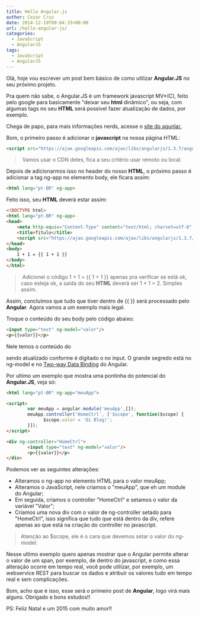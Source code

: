 ```yaml
---
title: Hello Angular.js
author: Cezar Cruz
date: 2014-12-19T00:04:33+00:00
url: /hello-angular-js/
categories:
  - JavaScript
  - AngularJS
tags:
  - JavaScript
  - AngularJS
---
```


Olá, hoje vou escrever um post bem básico de como utilizar **Angular.JS** no seu próximo projeto.

<!--more-->

Pra quem não sabe, o Angular.JS é um framework javascript MV*(C), feito pelo google para basicamente "deixar seu **html** dinâmico", ou seja, com algumas tags no seu **HTML** será possível fazer atualização de dados, por exemplo.

Chega de papo, para mais informações nerds, acesse o [site do agunlar.][1]

Bom, o primeiro passo é adicionar o **javascript** na nossa página HTML:

```html
<script src="https://ajax.googleapis.com/ajax/libs/angularjs/1.3.7/angular.js"></script>
```

>  Vamos usar o CDN deles, fica a seu critério usar remoto ou local.

Depois de adicionarmos isso no header do nosso **HTML**, o próximo passo é adicionar a tag ng-app no elemento body, ele ficara assim:

```html
<html lang="pt-BR" ng-app>
```

Feito isso, seu **HTML** deverá estar assim:

```html
<!DOCTYPE html>
<html lang="pt-BR" ng-app>
<head>
    <meta http-equiv="Content-Type" content="text/html; charset=utf-8" />
    <title>Titulo</title>
    <script src="https://ajax.googleapis.com/ajax/libs/angularjs/1.3.7/angular.js"></script>
</head>
<body>
    1 + 1 = {{ 1 + 1 }}
</body>
</html>
```

>  Adicionei o código 1 + 1 = {{ 1 + 1 }} apenas pra verificar se está ok, caso esteja ok, a saida do seu **HTML** deverá ser 1 + 1 = 2. Simples assim.

Assim, concluímos que tudo que tiver dentro de {{ }} será processado pelo **Angular**. Agora vamos a um exemplo mais legal.

Troque o conteúdo do seu body pelo código abaixo:

```html
<input type="text" ng-model="valor"/>
<p>{{valor}}</p>
```

Nele temos o conteúdo do <p> sendo atualizado conforme é digitado o no input. O grande segredo está no ng-model e no <a class="ng-binding" tabindex="2" href="https://docs.angularjs.org/tutorial/step_04">Two-way Data Binding</a> do Angular.

Por ultimo um exemplo que mostra uma pontinha do potencial do **Angular.JS**, veja só:

```html
<html lang="pt-BR" ng-app="meuApp">

<script>
        var meuApp = angular.module('meuApp',[]);
        meuApp.controller('HomeCtrl', ['$scope', function($scope) {
              $scope.valor = 'Oi Blog!';
        }]);
</script>

<div ng-controller="HomeCtrl">
        <input type="text" ng-model="valor"/>
        <p>{{valor}}</p>
</div>
```

Podemos ver as seguintes alterações:

* Alteramos o ng-app no elemento HTML para o valor meuApp;
* Alteramos o JavaScript, nele criamos o "meuApp", que eh um module do Angular;
* Em seguida, criamos o controller "HomeCtrl" e setamos o valor da variável "Valor";
* Criamos uma nova div com o valor de ng-controller setado para "HomeCtrl", isso significa que tudo que está dentro da div, refere apenas ao que está na criação do controller no javascript.

> Atenção ao $scope, ele é o cara que devemos setar o valor do ng-model.

Nesse ultimo exemplo quero apenas mostrar que o Angular permite alterar o valor de um span, por exemplo, de dentro do javascript, e como essa alteração ocorre em tempo real, você pode utilizar, por exemplo, um webservice REST para buscar os dados e atribuir os valores tudo em tempo real e sem complicações.

Bom, acho que é isso, esse será o primeiro post de **Angular**, logo virá mais alguns. Obrigado e bons estudos!!

PS: Feliz Natal e um 2015 com muito amor!!

 [1]: https://angularjs.org/ "https://angularjs.org/"